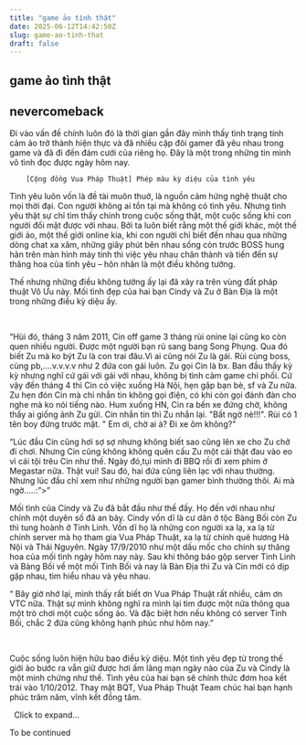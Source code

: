 ```yaml
---
title: "game ảo tình thật"
date: 2025-06-12T14:42:50Z
slug: game-ao-tinh-that
draft: false
---
```


## game ảo tình thật

## nevercomeback

Đi vào vấn đề chính luôn đó là thời gian gần đây mình thấy tình trạng tính cảm ảo trở thành hiện thực và đã nhiều cặp đôi gamer đã yêu nhau trong game và đã đi đến đám cưới của riêng họ. Đây là một trong những tin mình vô tình đọc được ngày hôm nay.
 




	
		
		[Cộng đồng Vua Pháp Thuật] Phép màu kỳ diệu của tình yêu
 
Tình yêu luôn vốn là đề tài muôn thuở, là nguồn cảm hứng nghệ thuật cho mọi thời đại. Con người không ai tồn tại mà không có tình yêu. Nhưng tình yêu thật sự chỉ tìm thấy chính trong cuộc sống thật, một cuộc sống khi con người đối mặt được với nhau. Bởi ta luôn biết rằng một thế giới khác, một thế giới ảo, một thế giới online kia, khi con người chỉ biết đến nhau qua những dòng chat xa xăm, những giây phút bên nhau sống còn trước BOSS hung hãn trên màn hình máy tính thì việc yêu nhau chân thành và tiến đến sự thăng hoa của tình yêu – hôn nhân là một điều không tưởng. 
 
 
 
Thế nhưng những điều không tưởng ấy lại đã xảy ra trên vùng đất pháp thuật Vô Ưu này. Mối tình đẹp của hai bạn Cindy và Zu ở Bàn Địa là một trong những điều kỳ diệu ấy.
 
​ 
 
 
“Hùi đó, tháng 3 năm 2011, Cin off game 3 tháng rùi onine lại cũng ko còn quen nhiều người. Được một người bạn rủ sang bang Song Phụng. Qua đó biết Zu mà ko být Zu là con trai đâu.Vì ai cũng nói Zu là gái. Rùi cùng boss, cùng pb,....v.v.v.v như 2 đứa con gái luôn. Zu gọi Cin là bx. Ban đầu thấy kỳ kỳ nhưng nghĩ cứ gái với gái với nhau, không bị tình cảm game chi phối. Cứ vậy đến tháng 4 thì Cin có việc xuống Hà Nội, hẹn gặp bạn bè, sf và Zu nữa. Zu hẹn đón Cin mà chỉ nhắn tin không gọi điện, có khi còn gọi đánh đàn cho nghe mà ko nói tiếng nào. Hum xuống HN, Cin ra bến xe đứng chờ, không thấy ai giống ảnh Zu gửi. Cin nhắn tin thì Zu nhắn lại. "Bất ngờ nè!!!". Rùi có 1 tên boy đứng trước mặt. " Em ơi, chờ ai à? Đi xe ôm không?"
 
 
 
“Lúc đầu Cin cũng hơi sợ sợ nhưng không biết sao cũng lên xe cho Zu chở đi chơi. Nhưng Cin cũng không không quên cấu Zu một cái thật đau vào eo vì cái tội trêu Cin như thế. Ngày đó,tụi mình đi BBQ rồi đi xem phim ở Megastar nữa. Thật vui! Sau đó, hai đứa cũng liên lạc với nhau thường. Nhưng lúc đầu chỉ xem như những người bạn gamer bình thường thôi. Ai mà ngờ.....:”>”
​ ​​ 
 
 
Mối tình của Cindy và Zu đã bắt đầu như thế đấy. Họ đến với nhau như chính một duyên số đã an bày. Cindy vốn dĩ là cư dân ở tộc Bàng Bối còn Zu thì tung hoành ở Tinh Linh. Vốn dĩ họ là những con người xa lạ, xa lạ từ chính server mà họ tham gia Vua Pháp Thuật, xa lạ từ chính quê hương Hà Nội và Thái Nguyên. Ngày 17/9/2010 như một dấu mốc cho chính sự thăng hoa của mối tình ngày hôm nay này. Sau khi thông báo gộp server Tinh Linh và Bàng Bối về một mối Tinh Bối và nay là Bàn Địa thì Zu và Cin mới có dịp gặp nhau, tìm hiểu nhau và yêu nhau.
 
 
 
“ Bây giờ nhớ lại, mình thấy rất biết ơn Vua Pháp Thuật rất nhiều, cảm ơn VTC nữa. Thật sự mình không nghĩ ra mình lại tìm được một nửa thông qua một trò chơi một cuộc sống ảo. Và đặc biệt hơn nếu không có server Tinh Bối, chắc 2 đứa cũng không hạnh phúc như hôm nay.”
 
​ 
 
 
Cuộc sống luôn hiện hữu bao điều kỳ diệu. Một tình yêu đẹp từ trong thế giới ảo bước ra vẫn giữ được hơi ấm lãng mạn ngày nào của Zu và Cindy là một minh chứng như thế. Tình yêu của hai bạn sẽ chính thức đơm hoa kết trái vào 1/10/2012. Thay mặt BQT, Vua Pháp Thuật Team chúc hai bạn hạnh phúc trăm năm, vĩnh kết đồng tâm.
 
​ ​​ ​​Click to expand...
	
To be continued
